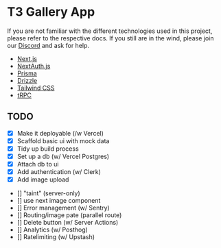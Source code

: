 # T3 Gallery App

If you are not familiar with the different technologies used in this project, please refer to the respective docs. If you still are in the wind, please join our [Discord](https://t3.gg/discord) and ask for help.

- [Next.js](https://nextjs.org)
- [NextAuth.js](https://next-auth.js.org)
- [Prisma](https://prisma.io)
- [Drizzle](https://orm.drizzle.team)
- [Tailwind CSS](https://tailwindcss.com)
- [tRPC](https://trpc.io)

## TODO

- [x] Make it deployable (/w Vercel)
- [x] Scaffold basic ui with mock data
- [x] Tidy up build process
- [x] Set up a db (w/ Vercel Postgres)
- [x] Attach db to ui
- [x] Add authentication (w/ Clerk)
- [x] Add image upload
- [] "taint" (server-only)
- [] use next image component
- [] Error management (w/ Sentry)
- [] Routing/image pate (parallel route)
- [] Delete button (w/ Server Actions)
- [] Analytics (w/ Posthog)
- [] Ratelimiting (w/ Upstash)
